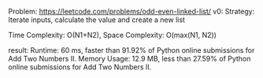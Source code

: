 Problem: https://leetcode.com/problems/odd-even-linked-list/
v0:
Strategy: Iterate inputs, calculate the value and create a new list

Time Complexity: O(N1+N2),
Space Complexity: O(max(N1, N2))

result:
Runtime: 60 ms, faster than 91.92% of Python online submissions for Add Two Numbers II.
Memory Usage: 12.9 MB, less than 27.59% of Python online submissions for Add Two Numbers II.
